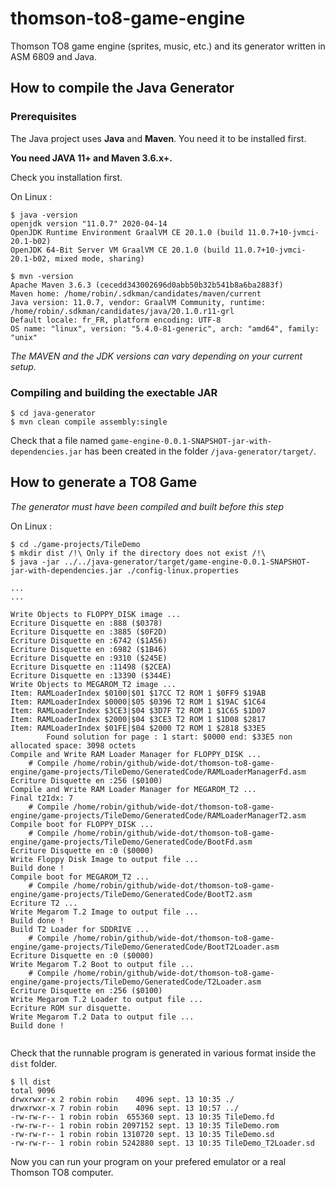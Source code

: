 # thomson-to8-game-engine
Thomson TO8 game engine (sprites, music, etc.) and its generator written in ASM 6809 and Java.

## How to compile the Java Generator

### Prerequisites

The Java project uses **Java** and **Maven**. You need it to be installed first.

**You need JAVA 11+ and Maven 3.6.x+.**

Check you installation first.

On Linux :

```
$ java -version
openjdk version "11.0.7" 2020-04-14
OpenJDK Runtime Environment GraalVM CE 20.1.0 (build 11.0.7+10-jvmci-20.1-b02)
OpenJDK 64-Bit Server VM GraalVM CE 20.1.0 (build 11.0.7+10-jvmci-20.1-b02, mixed mode, sharing)
```

```
$ mvn -version
Apache Maven 3.6.3 (cecedd343002696d0abb50b32b541b8a6ba2883f)
Maven home: /home/robin/.sdkman/candidates/maven/current
Java version: 11.0.7, vendor: GraalVM Community, runtime: /home/robin/.sdkman/candidates/java/20.1.0.r11-grl
Default locale: fr_FR, platform encoding: UTF-8
OS name: "linux", version: "5.4.0-81-generic", arch: "amd64", family: "unix"
```

*The MAVEN and the JDK versions can vary depending on your current setup.*



### Compiling and building the exectable JAR

```
$ cd java-generator
$ mvn clean compile assembly:single
```

Check that a file named `game-engine-0.0.1-SNAPSHOT-jar-with-dependencies.jar` has been created in
the folder `/java-generator/target/`.

## How to generate a TO8 Game

*The  generator must have been compiled and built before this step*

On Linux :

```
$ cd ./game-projects/TileDemo 
$ mkdir dist /!\ Only if the directory does not exist /!\
$ java -jar ../../java-generator/target/game-engine-0.0.1-SNAPSHOT-jar-with-dependencies.jar ./config-linux.properties 

...
...

Write Objects to FLOPPY_DISK image ...
Ecriture Disquette en :888 ($0378)
Ecriture Disquette en :3885 ($0F2D)
Ecriture Disquette en :6742 ($1A56)
Ecriture Disquette en :6982 ($1B46)
Ecriture Disquette en :9310 ($245E)
Ecriture Disquette en :11498 ($2CEA)
Ecriture Disquette en :13390 ($344E)
Write Objects to MEGAROM_T2 image ...
Item: RAMLoaderIndex $0100|$01 $17CC T2 ROM 1 $0FF9 $19AB
Item: RAMLoaderIndex $0000|$05 $0396 T2 ROM 1 $19AC $1C64
Item: RAMLoaderIndex $3CE3|$04 $3D7F T2 ROM 1 $1C65 $1D07
Item: RAMLoaderIndex $2000|$04 $3CE3 T2 ROM 1 $1D08 $2817
Item: RAMLoaderIndex $01FE|$04 $2000 T2 ROM 1 $2818 $33E5
		Found solution for page : 1 start: $0000 end: $33E5 non allocated space: 3098 octets
Compile and Write RAM Loader Manager for FLOPPY_DISK ...
	# Compile /home/robin/github/wide-dot/thomson-to8-game-engine/game-projects/TileDemo/GeneratedCode/RAMLoaderManagerFd.asm
Ecriture Disquette en :256 ($0100)
Compile and Write RAM Loader Manager for MEGAROM_T2 ...
Final t2Idx: 7
	# Compile /home/robin/github/wide-dot/thomson-to8-game-engine/game-projects/TileDemo/GeneratedCode/RAMLoaderManagerT2.asm
Compile boot for FLOPPY_DISK ...
	# Compile /home/robin/github/wide-dot/thomson-to8-game-engine/game-projects/TileDemo/GeneratedCode/BootFd.asm
Ecriture Disquette en :0 ($0000)
Write Floppy Disk Image to output file ...
Build done !
Compile boot for MEGAROM_T2 ...
	# Compile /home/robin/github/wide-dot/thomson-to8-game-engine/game-projects/TileDemo/GeneratedCode/BootT2.asm
Ecriture T2 ...
Write Megarom T.2 Image to output file ...
Build done !
Build T2 Loader for SDDRIVE ...
	# Compile /home/robin/github/wide-dot/thomson-to8-game-engine/game-projects/TileDemo/GeneratedCode/BootT2Loader.asm
Ecriture Disquette en :0 ($0000)
Write Megarom T.2 Boot to output file ...
	# Compile /home/robin/github/wide-dot/thomson-to8-game-engine/game-projects/TileDemo/GeneratedCode/T2Loader.asm
Ecriture Disquette en :256 ($0100)
Write Megarom T.2 Loader to output file ...
Ecriture ROM sur disquette.
Write Megarom T.2 Data to output file ...
Build done !


```

Check that the runnable program is generated in various format inside the `dist` folder.

```
$ ll dist
total 9096
drwxrwxr-x 2 robin robin    4096 sept. 13 10:35 ./
drwxrwxr-x 7 robin robin    4096 sept. 13 10:57 ../
-rw-rw-r-- 1 robin robin  655360 sept. 13 10:35 TileDemo.fd
-rw-rw-r-- 1 robin robin 2097152 sept. 13 10:35 TileDemo.rom
-rw-rw-r-- 1 robin robin 1310720 sept. 13 10:35 TileDemo.sd
-rw-rw-r-- 1 robin robin 5242880 sept. 13 10:35 TileDemo_T2Loader.sd
```

Now you can run your program on your prefered emulator or a real Thomson TO8 computer.



